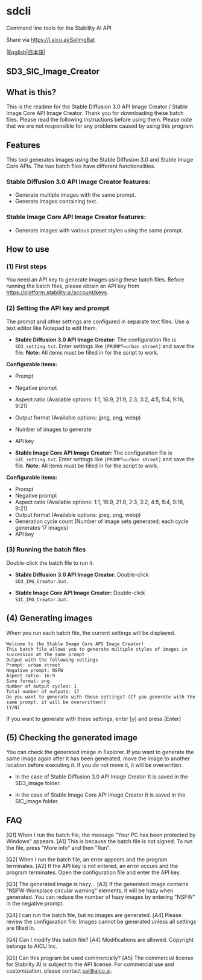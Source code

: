 # sdcli
Command line tools for the Stability AI API

Share via https://j.aicu.ai/SaiImgBat

|[English](README.md)|[日本語](README_ja.md)|

## SD3_SIC_Image_Creator

## What is this?

This is the readme for the Stable Diffusion 3.0 API Image Creator / Stable Image Core API Image Creator.
Thank you for downloading these batch files. Please read the following instructions before using them.
Please note that we are not responsible for any problems caused by using this program.

## Features

This tool generates images using the Stable Diffusion 3.0 and Stable Image Core APIs.
The two batch files have different functionalities.

### Stable Diffusion 3.0 API Image Creator features:

* Generate multiple images with the same prompt.
* Generate images containing text.

### Stable Image Core API Image Creator features:

* Generate images with various preset styles using the same prompt.


## How to use

### (1) First steps

You need an API key to generate images using these batch files.
Before running the batch files, please obtain an API key from https://platform.stability.ai/account/keys.

### (2) Setting the API key and prompt

The prompt and other settings are configured in separate text files.
Use a text editor like Notepad to edit them.

* **Stable Diffusion 3.0 API Image Creator:**
The configuration file is `SD3_setting.txt`.
Enter settings like `[PROMPT=urban street]` and save the file.
**Note:** All items must be filled in for the script to work.

**Configurable items:**
* Prompt
* Negative prompt
* Aspect ratio (Available options: 1:1, 16:9, 21:9, 2:3, 3:2, 4:5, 5:4, 9:16, 9:21)
* Output format (Available options: jpeg, png, webp)
* Number of images to generate
* API key

* **Stable Image Core API Image Creator:**
The configuration file is `SIC_setting.txt`.
Enter settings like `[PROMPT=urban street]` and save the file.
**Note:** All items must be filled in for the script to work.

**Configurable items:**
* Prompt
* Negative prompt
* Aspect ratio (Available options: 1:1, 16:9, 21:9, 2:3, 3:2, 4:5, 5:4, 9:16, 9:21)
* Output format (Available options: jpeg, png, webp)
* Generation cycle count (Number of image sets generated; each cycle generates 17 images)
* API key


### (3) Running the batch files

Double-click the batch file to run it.

* **Stable Diffusion 3.0 API Image Creator:**
Double-click `SD3_IMG_Creator.bat`.

* **Stable Image Core API Image Creator:**
Double-click `SIC_IMG_Creator.bat`.


## (4) Generating images

When you run each batch file, the current settings will be displayed.


```
Welcome to the Stable Image Core API Image Creator!
This batch file allows you to generate multiple styles of images in succession at the same prompt
Output with the following settings
Prompt: urban street
Negative prompt: NSFW
Aspect ratio: 16:9
Save format: png
Number of output cycles: 1
Total number of outputs: 17
Do you want to generate with these settings? (If you generate with the same prompt, it will be overwritten!)
(Y/N)
```

If you want to generate with these settings, enter [y] and press [Enter]

## (5) Checking the generated image

You can check the generated image in Explorer.
If you want to generate the same image again after it has been generated, move the image to another location before executing it.
If you do not move it, it will be overwritten.

- In the case of Stable Diffusion 3.0 API Image Creator
It is saved in the SD3_image folder.

- In the case of Stable Image Core API Image Creator
It is saved in the SIC_image folder.

## FAQ

[Q1] When I run the batch file, the message "Your PC has been protected by Windows" appears.
[A1] This is because the batch file is not signed.
To run the file, press "More info" and then "Run".

[Q2] When I run the batch file, an error appears and the program terminates.
[A2] If the API key is not entered, an error occurs and the program terminates.
Open the configuration file and enter the API key.

[Q3] The generated image is hazy...
[A3] If the generated image contains "NSFW-Workplace circular warning" elements, it will be hazy when generated.
You can reduce the number of hazy images by entering "NSFW" in the negative prompt.

[Q4] I can run the batch file, but no images are generated.
[A4] Please review the configuration file. Images cannot be generated unless all settings are filled in.

[Q4] Can I modify this batch file?
[A4] Modifications are allowed. Copyright belongs to AICU Inc.

[Q5] Can this program be used commercially?
[A5] The commercial license for Stability AI is subject to the API license. For commercial use and customization, please contact sai@aicu.ai.
